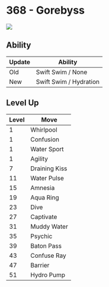 # 368 - Gorebyss
![][368]

## Ability

Update | Ability
---    | ---
Old    | Swift Swim / None
New    | Swift Swim / Hydration

## Level Up

Level | Move
---   | ---
  1   | Whirlpool
  1   | Confusion
  1   | Water Sport
  1   | Agility
  7   | Draining Kiss
 11   | Water Pulse
 15   | Amnesia
 19   | Aqua Ring
 23   | Dive
 27   | Captivate
 31   | Muddy Water
 35   | Psychic
 39   | Baton Pass
 43   | Confuse Ray
 47   | Barrier
 51   | Hydro Pump



[368]: ../img/pokemon/368.png

